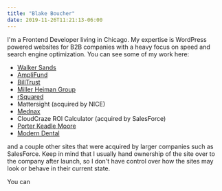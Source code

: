 ```yaml
---
title: "Blake Boucher"
date: 2019-11-26T11:21:13-06:00
---
```


I'm a Frontend Developer living in Chicago. My expertise is WordPress powered websites for B2B companies with a heavy focus on speed and search engine optimization. You can see some of my work here:

- [Walker Sands](https://www.walkersands.com)
- [AmpliFund](https://www.amplifund.com)
- [BillTrust](https://www.billtrust.com)
- [Miller Heiman Group](https://www.millerheimangroup.com)
- [rSquared](https://www.rsquaredcre.com)
- Mattersight (acquired by NICE)
- [Mednax](https://www.mednax.com)
- CloudCraze ROI Calculator (acquired by SalesForce)
- [Porter Keadle Moore](https://www.pkm.com)
- [Modern Dental](https://www.moderndentalchicago.com)

and a couple other sites that were acquired by larger companies such as SalesForce. Keep in mind that I usually hand ownership of the site over to the company after launch, so I don't have control over how the sites may look or behave in their current state.

You can
